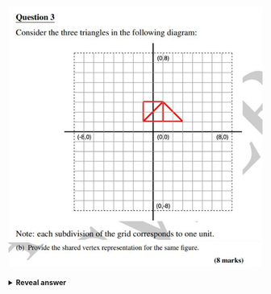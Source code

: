 ## <img src="../../../../../media/paste-d1b76060b98a6b20df304cd1723e2b14d327f2b4.jpg"><br><img src="../../../../../media/paste-167238fff24752499d79108211bd599d15be2f20.jpg">
<details>
<summary><b>Reveal answer</b></summary>
<img src="../../../../../media/paste-d3671272b839d6cefda97bce5e06d19896dc7ce3.jpg">
</details>
